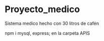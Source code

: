 # Proyecto_medico
Sistema medico hecho con 30 litros de cafén

npm i mysql, express; en la carpeta APIS
